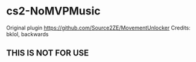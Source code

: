# cs2-NoMVPMusic
Original plugin https://github.com/Source2ZE/MovementUnlocker
Credits: bklol, backwards

## THIS IS NOT FOR USE
